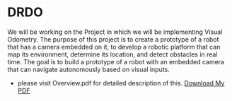 # DRDO
We will be working on the Project in which we will be implementing Visual Odometry. The purpose of this project is to create a prototype of a robot that has a camera embedded on it, to develop a robotic platform that can map its environment, determine its location, and detect obstacles in real time. The goal is to build a prototype of a robot with an embedded camera that can navigate autonomously based on visual inputs.
- please visit Overview.pdf for detailed description of this.
[Download My PDF](./Overview.pdf)
